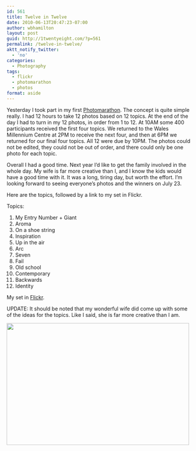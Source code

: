 ```yaml
---
id: 561
title: Twelve in Twelve
date: 2010-06-13T20:47:23-07:00
author: wbhamilton
layout: post
guid: http://1twentyeight.com/?p=561
permalink: /twelve-in-twelve/
aktt_notify_twitter:
  - 'no'
categories:
  - Photography
tags:
  - flickr
  - photomarathon
  - photos
format: aside
---
```

Yesterday I took part in my first [Photomarathon](http://www.photomarathon.co.uk). The concept is quite simple really. I had 12 hours to take 12 photos based on 12 topics. At the end of the day I had to turn in my 12 photos, in order from 1 to 12. At 10AM some 400 participants received the first four topics. We returned to the Wales Millennium Centre at 2PM to receive the next four, and then at 6PM we returned for our final four topics. All 12 were due by 10PM. The photos could not be edited, they could not be out of order, and there could only be one photo for each topic.

Overall I had a good time. Next year I&#8217;d like to get the family involved in the whole day. My wife is far more creative than I, and I know the kids would have a good time with it. It was a long, tiring day, but worth the effort. I&#8217;m looking forward to seeing everyone&#8217;s photos and the winners on July 23.

Here are the topics, followed by a link to my set in Flickr.

Topics:

  1. My Entry Number + Giant
  2. Aroma
  3. On a shoe string
  4. Inspiration
  5. Up in the air
  6. Arc
  7. Seven
  8. Fail
  9. Old school
 10. Contemporary
 11. Backwards
 12. Identity

My set in [Flickr](http://www.flickr.com/photos/thehuddle/sets/72157624260898124/).

UPDATE: It should be noted that my wonderful wife did come up with some of the ideas for the topics. Like I said, she is far more creative than I am.

[<img title="456" src="http://farm2.static.flickr.com/1296/4694610294_d961b706ac.jpg" alt="" width="500" height="333" />](http://www.flickr.com/photos/thehuddle/4694610294/)